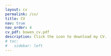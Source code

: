 ```yaml
---
layout: cv
permalink: /cv/
title: CV
nav: true
nav_order: 4
cv_pdf: bowen_cv.pdf
description: Click the icon to download my CV.
# toc:
#   sidebar: left
---
```

